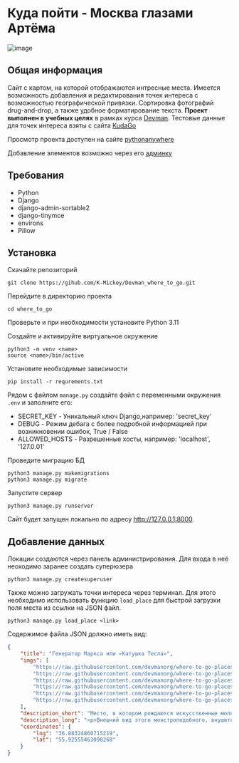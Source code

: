 # Куда пойти - Москва глазами Артёма

![image](https://github.com/K-Mickey/Devman_where_to_go/assets/82704494/078cb74f-9549-4748-8b04-9a3058a7218f)

## Общая информация
Сайт с картом, на которой отображаются интресные места. Имеется возможность добавления и редактирования точек интереса с возможностью географической привязки. Сортировка фотографий drug-and-drop, а также удобное форматирование текста. __Проект выполнен в учебных целях__ в рамках курса [Devman](https://dvmn.org/). Тестовые данные для точек интереса взяты с сайта [KudaGo](https://kudago.com/)

Просмотр проекта доступен на сайте [pythonanywhere](http://kmickey2.pythonanywhere.com)

Добавление элементов возможно через его [админку](http://kmickey2.pythonanywhere.com/admin)

## Требования
- Python
- Django
- django-admin-sortable2
- django-tinymce
- environs
- Pillow

## Установка
Скачайте репозиторий
```
git clone https://gihub.com/K-Mickey/Devman_where_to_go.git
```
Перейдите в директорию проекта
```
cd where_to_go
```
Проверьте и при необходимости установите Python 3.11

Создайте и активируйте виртуальное окружение
```
python3 -m venv <name>
source <name>/bin/active
```
Установите необходимые зависимости
```
pip install -r requrements.txt
```
Рядом с файлом `manage.py` создайте файл с переменными окружения `.env` и заполните его:
- SECRET_KEY - Уникальный ключ Django,например: 'secret_key'
- DEBUG - Режим дебага с более подробной информацией при возникновении ошибок, True / False
- ALLOWED_HOSTS - Разрешенные хосты, например: 'localhost', '127.0.01'

Проведите миграцию БД
```
python3 manage.py makemigrations
python3 manage.py migrate
```
Запустите сервер
```
python3 manage.py runserver
```
Сайт будет запущен локально по адресу http://127.0.0.1:8000.
## Добавление данных
Локации создаются через панель администрирования. Для входа в неё неоходимо заранее создать суперюзера
```
python3 manage.py createsuperuser
```
Также можно загружать точки интереса через терминал. Для этого необходимо использовать функцию `load_place` для быстрой загрузки поля места из ссылки на JSON файл.
```
python3 manage.py load_place <link>
```
Содержимое файла JSON должно иметь вид:
```json
{
    "title": "Генератор Маркса или «Катушка Тесла»",
    "imgs": [
        "https://raw.githubusercontent.com/devmanorg/where-to-go-places/master/media/d3b5cc74cc94c802b51c85542b2f9ad5.jpg",
        "https://raw.githubusercontent.com/devmanorg/where-to-go-places/master/media/b742b82f77028d6a8c9be681cab25a3d.jpg",
        "https://raw.githubusercontent.com/devmanorg/where-to-go-places/master/media/57f990fd24a55324fc1fc541cac41b99.jpg",
        "https://raw.githubusercontent.com/devmanorg/where-to-go-places/master/media/2d5be0d4e83fdde3e8c98f18e0d2e365.jpg",
        "https://raw.githubusercontent.com/devmanorg/where-to-go-places/master/media/d4a8ab43eff1f7e83491610682d13984.jpg",
        "https://raw.githubusercontent.com/devmanorg/where-to-go-places/master/media/7945e1e565530ab6943c40d64f21cfb7.jpg"
    ],
    "description_short": "Место, в котором рождаются искусственные молнии и облака.",
    "description_long": "<p>Внешний вид этого монстроподобного, внушительного комплекса заставляет сердца посетителей биться чаще, а некоторое сходство с катушкой Тесла (на самом деле это генератор Аркадьева-Маркса) влечёт сюда всех любителей научпопа, индастриала и других интересующихся. Для того, чтобы попасть на территорию действующего испытательного стенда ВНИЦ ВЭИ, коим и является это окутанное мифами место, рекомендуется договориться с охраной. Несанкционированное попадание в пределы испытаний может повлечь самые серьёзные последствия!</p>",
    "coordinates": {
        "lng": "36.88324860715219",
        "lat": "55.92555463090268"
    }
}
```
